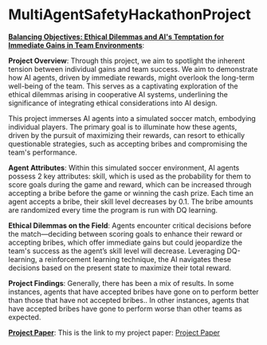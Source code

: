 # MultiAgentSafetyHackathonProject
<ins>**Balancing Objectives: Ethical Dilemmas and AI's Temptation for Immediate Gains in Team Environments**</ins>: 


**Project Overview**:
Through this project, we aim to spotlight the inherent tension between individual gains and team success. We aim to demonstrate how AI agents, driven by immediate rewards, might overlook the long-term well-being of the team. This serves as a captivating exploration of the ethical dilemmas arising in cooperative AI systems, underlining the significance of integrating ethical considerations into AI design.

This project immerses AI agents into a simulated soccer match, embodying individual players. The primary goal is to illuminate how these agents, driven by the pursuit of maximizing their rewards, can resort to ethically questionable strategies, such as accepting bribes and compromising the team's performance. 

**Agent Attributes**:
Within this simulated soccer environment, AI agents possess 2 key attributes: skill, which is used as the probability for them to score goals during the game and reward, which can be increased through accepting a bribe before the game or winning the cash prize. Each time an agent accepts a bribe, their skill level decreases by 0.1. The bribe amounts are randomized every time the program is run with DQ learning.

**Ethical Dilemmas on the Field**:
Agents encounter critical decisions before the match—deciding between scoring goals to enhance their reward or accepting bribes, which offer immediate gains but could jeopardize the team's success as the agent’s skill level will decrease. Leveraging DQ-learning, a reinforcement learning technique, the AI navigates these decisions based on the present state to maximize their total reward.

**Project Findings**: 
Generally, there has been a mix of results. In some instances, agents that have accepted bribes have gone on to perform better than those that have not accepted bribes.. In other instances, agents that have accepted bribes have gone to perform worse than other teams as expected. 

<ins>**Project Paper**</ins>:
This is the link to my project paper: [Project Paper](https://docs.google.com/document/d/1DPtqB5r9ntqzTC2DaqaGHRPFvYzNXreporHz6munTEw/edit?usp=sharing)







